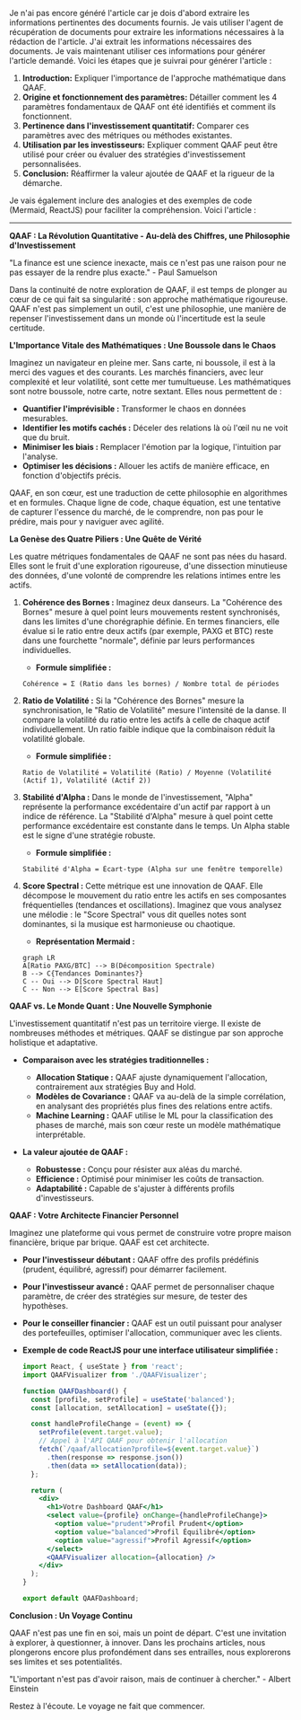 Je n'ai pas encore généré l'article car je dois d'abord extraire les informations pertinentes des documents fournis. Je vais utiliser l'agent de récupération de documents pour extraire les informations nécessaires à la rédaction de l'article.
J'ai extrait les informations nécessaires des documents. Je vais maintenant utiliser ces informations pour générer l'article demandé.
Voici les étapes que je suivrai pour générer l'article :

1.  **Introduction:** Expliquer l'importance de l'approche mathématique dans QAAF.
2.  **Origine et fonctionnement des paramètres:** Détailler comment les 4 paramètres fondamentaux de QAAF ont été identifiés et comment ils fonctionnent.
3.  **Pertinence dans l'investissement quantitatif:** Comparer ces paramètres avec des métriques ou méthodes existantes.
4.  **Utilisation par les investisseurs:** Expliquer comment QAAF peut être utilisé pour créer ou évaluer des stratégies d'investissement personnalisées.
5.  **Conclusion:** Réaffirmer la valeur ajoutée de QAAF et la rigueur de la démarche.

Je vais également inclure des analogies et des exemples de code (Mermaid, ReactJS) pour faciliter la compréhension.
Voici l'article :

***

**QAAF : La Révolution Quantitative - Au-delà des Chiffres, une Philosophie d'Investissement**

"La finance est une science inexacte, mais ce n'est pas une raison pour ne pas essayer de la rendre plus exacte." - Paul Samuelson

Dans la continuité de notre exploration de QAAF, il est temps de plonger au cœur de ce qui fait sa singularité : son approche mathématique rigoureuse. QAAF n'est pas simplement un outil, c'est une philosophie, une manière de repenser l'investissement dans un monde où l'incertitude est la seule certitude.

**L'Importance Vitale des Mathématiques : Une Boussole dans le Chaos**

Imaginez un navigateur en pleine mer. Sans carte, ni boussole, il est à la merci des vagues et des courants. Les marchés financiers, avec leur complexité et leur volatilité, sont cette mer tumultueuse. Les mathématiques sont notre boussole, notre carte, notre sextant. Elles nous permettent de :

*   **Quantifier l'imprévisible :** Transformer le chaos en données mesurables.
*   **Identifier les motifs cachés :** Déceler des relations là où l'œil nu ne voit que du bruit.
*   **Minimiser les biais :** Remplacer l'émotion par la logique, l'intuition par l'analyse.
*   **Optimiser les décisions :** Allouer les actifs de manière efficace, en fonction d'objectifs précis.

QAAF, en son cœur, est une traduction de cette philosophie en algorithmes et en formules. Chaque ligne de code, chaque équation, est une tentative de capturer l'essence du marché, de le comprendre, non pas pour le prédire, mais pour y naviguer avec agilité.

**La Genèse des Quatre Piliers : Une Quête de Vérité**

Les quatre métriques fondamentales de QAAF ne sont pas nées du hasard. Elles sont le fruit d'une exploration rigoureuse, d'une dissection minutieuse des données, d'une volonté de comprendre les relations intimes entre les actifs.

1.  **Cohérence des Bornes :** Imaginez deux danseurs. La "Cohérence des Bornes" mesure à quel point leurs mouvements restent synchronisés, dans les limites d'une chorégraphie définie. En termes financiers, elle évalue si le ratio entre deux actifs (par exemple, PAXG et BTC) reste dans une fourchette "normale", définie par leurs performances individuelles.
    
    *   **Formule simplifiée :**
    
    ```
    Cohérence = Σ (Ratio dans les bornes) / Nombre total de périodes
    ```
    
2.  **Ratio de Volatilité :** Si la "Cohérence des Bornes" mesure la synchronisation, le "Ratio de Volatilité" mesure l'intensité de la danse. Il compare la volatilité du ratio entre les actifs à celle de chaque actif individuellement. Un ratio faible indique que la combinaison réduit la volatilité globale.
    
    *   **Formule simplifiée :**
    
    ```
    Ratio de Volatilité = Volatilité (Ratio) / Moyenne (Volatilité (Actif 1), Volatilité (Actif 2))
    ```
    
3.  **Stabilité d'Alpha :** Dans le monde de l'investissement, "Alpha" représente la performance excédentaire d'un actif par rapport à un indice de référence. La "Stabilité d'Alpha" mesure à quel point cette performance excédentaire est constante dans le temps. Un Alpha stable est le signe d'une stratégie robuste.
    
    *   **Formule simplifiée :**
    
    ```
    Stabilité d'Alpha = Écart-type (Alpha sur une fenêtre temporelle)
    ```
    
4.  **Score Spectral :** Cette métrique est une innovation de QAAF. Elle décompose le mouvement du ratio entre les actifs en ses composantes fréquentielles (tendances et oscillations). Imaginez que vous analysez une mélodie : le "Score Spectral" vous dit quelles notes sont dominantes, si la musique est harmonieuse ou chaotique.
    
    *   **Représentation Mermaid :**
    
    ```mermaid
    graph LR
    A[Ratio PAXG/BTC] --> B(Décomposition Spectrale)
    B --> C{Tendances Dominantes?}
    C -- Oui --> D[Score Spectral Haut]
    C -- Non --> E[Score Spectral Bas]
    ```
    

**QAAF vs. Le Monde Quant : Une Nouvelle Symphonie**

L'investissement quantitatif n'est pas un territoire vierge. Il existe de nombreuses méthodes et métriques. QAAF se distingue par son approche holistique et adaptative.

*   **Comparaison avec les stratégies traditionnelles :**
    
    *   **Allocation Statique :** QAAF ajuste dynamiquement l'allocation, contrairement aux stratégies Buy and Hold.
    *   **Modèles de Covariance :** QAAF va au-delà de la simple corrélation, en analysant des propriétés plus fines des relations entre actifs.
    *   **Machine Learning :** QAAF utilise le ML pour la classification des phases de marché, mais son cœur reste un modèle mathématique interprétable.
*   **La valeur ajoutée de QAAF :**
    
    *   **Robustesse :** Conçu pour résister aux aléas du marché.
    *   **Efficience :** Optimisé pour minimiser les coûts de transaction.
    *   **Adaptabilité :** Capable de s'ajuster à différents profils d'investisseurs.

**QAAF : Votre Architecte Financier Personnel**

Imaginez une plateforme qui vous permet de construire votre propre maison financière, brique par brique. QAAF est cet architecte.

*   **Pour l'investisseur débutant :** QAAF offre des profils prédéfinis (prudent, équilibré, agressif) pour démarrer facilement.
*   **Pour l'investisseur avancé :** QAAF permet de personnaliser chaque paramètre, de créer des stratégies sur mesure, de tester des hypothèses.
*   **Pour le conseiller financier :** QAAF est un outil puissant pour analyser des portefeuilles, optimiser l'allocation, communiquer avec les clients.
*   **Exemple de code ReactJS pour une interface utilisateur simplifiée :**
    
    ```jsx
    import React, { useState } from 'react';
    import QAAFVisualizer from './QAAFVisualizer';
    
    function QAAFDashboard() {
      const [profile, setProfile] = useState('balanced');
      const [allocation, setAllocation] = useState({});
    
      const handleProfileChange = (event) => {
        setProfile(event.target.value);
        // Appel à l'API QAAF pour obtenir l'allocation
        fetch(`/qaaf/allocation?profile=${event.target.value}`)
          .then(response => response.json())
          .then(data => setAllocation(data));
      };
    
      return (
        <div>
          <h1>Votre Dashboard QAAF</h1>
          <select value={profile} onChange={handleProfileChange}>
            <option value="prudent">Profil Prudent</option>
            <option value="balanced">Profil Équilibré</option>
            <option value="agressif">Profil Agressif</option>
          </select>
          <QAAFVisualizer allocation={allocation} />
        </div>
      );
    }
    
    export default QAAFDashboard;
    ```

**Conclusion : Un Voyage Continu**

QAAF n'est pas une fin en soi, mais un point de départ. C'est une invitation à explorer, à questionner, à innover. Dans les prochains articles, nous plongerons encore plus profondément dans ses entrailles, nous explorerons ses limites et ses potentialités.

"L'important n'est pas d'avoir raison, mais de continuer à chercher." - Albert Einstein

Restez à l'écoute. Le voyage ne fait que commencer.